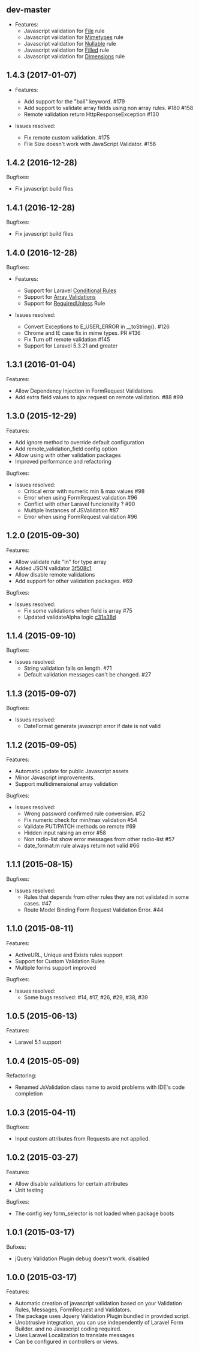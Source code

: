 ## dev-master
 
 - Features:
     - Javascript validation for [File](https://laravel.com/docs/5.3/validation#rule-file) rule
     - Javascript validation for [Mimetypes](https://laravel.com/docs/5.3/validation#rule-mimetypes) rule
     - Javascript validation for [Nullable](https://laravel.com/docs/5.3/validation#rule-nullable) rule
     - Javascript validation for [Filled](https://laravel.com/docs/5.3/validation#rule-filled) rule
     - Javascript validation for [Dimensions](https://laravel.com/docs/5.3/validation#rule-dimensions) rule
 
## 1.4.3 (2017-01-07)

 - Features:
     - Add support for the "bail" keyword. #179
     - Add support to validate array fields using non array rules. #180 #158
     - Remote validation return HttpResponseException  #130

 - Issues resolved:
     - Fix remote custom validation. #175 
     - File Size doesn't work with JavaScript Validator. #156

## 1.4.2 (2016-12-28)

Bugfixes:
 - Fix javascript build files

## 1.4.1 (2016-12-28)

Bugfixes:
 - Fix javascript build files

## 1.4.0 (2016-12-28)

Bugfixes:

 - Features:
     - Support for Laravel [Conditional Rules](https://laravel.com/docs/5.2/validation#conditionally-adding-rules)
     - Support for [Array Validations](https://laravel.com/docs/5.2/validation#validating-arrays)
     - Support for [RequiredUnless](https://laravel.com/docs/5.2/validation#rule-required-unless) Rule

 - Issues resolved:
     - Convert Exceptions to E_USER_ERROR in __toString(). #126
     - Chrome and IE case fix in mime types. PR #136 
     - Fix Turn off remote validation #145
     - Support for Laravel 5.3.21 and greater
     

## 1.3.1 (2016-01-04)

Features:
 - Allow Dependency Injection in FormRequest Validations
 - Add extra field values to ajax request on remote validation. #88 #99

## 1.3.0 (2015-12-29)

Features:
 - Add ignore method to override default configuration
 - Add remote_validation_field config option
 - Allow using with other validation packages
 - Improved performance and refactoring
 

Bugfixes:

 - Issues resolved:
    - Critical error with numeric min & max values #98 
    - Error when using FormRequest validation #96
    - Conflict with other Laravel funcionality ? #90
    - Multiple Instances of JSValidation #87
    - Error when using FormRequest validation #96 


## 1.2.0 (2015-09-30)

Features:

 - Allow validate rule "In" for type array 
 - Added JSON validator [3f508c1](https://github.com/laravel/framework/commit/3f508c1c88897bd6b8fe15137ec77d3023bbcd9f#diff-38fd116b7c7b8ac1bdd8362250d04d57)
 - Allow disable remote validations
 - Add support for other validation packages. #69

Bugfixes:

 - Issues resolved:
    - Fix some validations when field is array #75 
    - Updated validateAlpha logic [c31a38d](https://github.com/laravel/framework/commit/c31a38d596c1913696ace0cd77201cf675748fe8)


## 1.1.4 (2015-09-10)

Bugfixes:

 - Issues resolved:
    -  String validation fails on length. #71
    -  Default validation messages can't be changed. #27



## 1.1.3 (2015-09-07)

Bugfixes:

 - Issues resolved:
    - DateFormat generate javascript error if date is not valid


## 1.1.2 (2015-09-05)

Features:

 - Automatic update for public Javascript assets
 - Minor Javascript improvements.
 - Support multidimensional array validation

Bugfixes:

 - Issues resolved:
    - Wrong password confirmed rule conversion. #52
    - Fix numeric check for min/max validation #54
	- Validate PUT/PATCH methods on remote #69
	- Hidden input raising an error #58
	- Non radio-list show error messages from other radio-list #57 
	- date_format:m rule always return not valid #66 
	

## 1.1.1 (2015-08-15)

Bugfixes: 

 - Issues resolved:
     - Rules that depends from other rules they are not validated in some cases. #47
     - Route Model Binding Form Request Validation Error. #44


## 1.1.0 (2015-08-11)

Features:

 - ActiveURL, Unique and Exists rules support
 - Support for Custom Validation Rules
 - Multiple forms support improved

Bugfixes:

 - Issues resolved:
   -  Some bugs resolved: #14, #17, #26, #29, #38, #39


## 1.0.5 (2015-06-13)

Features:

 - Laravel 5.1 support


## 1.0.4 (2015-05-09)

Refactoring:

 - Renamed JsValidation class name to avoid problems with IDE's code completion

## 1.0.3 (2015-04-11)

Bugfixes:

 - Input custom attributes from Requests are not applied.


## 1.0.2 (2015-03-27)

Features:

 - Allow disable validations for certain attributes
 - Unit testing

Bugfixes:

 - The config key form_selector is not loaded when package boots


## 1.0.1 (2015-03-17)

Bufixes:

 - jQuery Validation Plugin debug doesn't work. disabled
 
 
## 1.0.0 (2015-03-17)

Features:
 
 - Automatic creation of javascript validation based on your Validation Rules, Messages, FormRequest and Validators.
 - The package uses Jquery Validation Plugin bundled in provided script.
 - Unobtrusive integration, you can use independently of Laravel Form Builder. and no Javascript coding required.
 - Uses Laravel Localization to translate messages
 - Can be configured in controllers or views.
 

